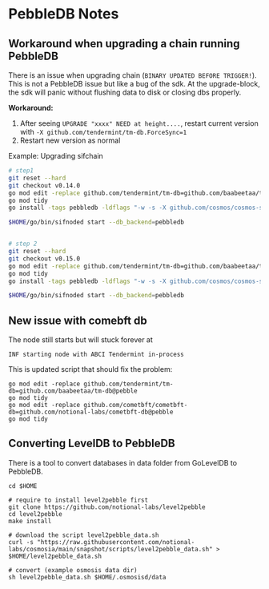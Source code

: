 # PebbleDB Notes

## Workaround when upgrading a chain running PebbleDB
There is an issue when upgrading chain (`BINARY UPDATED BEFORE TRIGGER!`).
This is not a PebbleDB issue but like a bug of the sdk. At the upgrade-block, the sdk will panic without flushing data to disk 
or closing dbs properly.

**Workaround:**

1. After seeing `UPGRADE "xxxx" NEED at height....`, restart current version with `-X github.com/tendermint/tm-db.ForceSync=1`
2. Restart new version as normal

Example: Upgrading sifchain

```bash
# step1
git reset --hard
git checkout v0.14.0
go mod edit -replace github.com/tendermint/tm-db=github.com/baabeetaa/tm-db@pebble
go mod tidy
go install -tags pebbledb -ldflags "-w -s -X github.com/cosmos/cosmos-sdk/types.DBBackend=pebbledb -X github.com/tendermint/tm-db.ForceSync=1" ./...

$HOME/go/bin/sifnoded start --db_backend=pebbledb


# step 2
git reset --hard
git checkout v0.15.0
go mod edit -replace github.com/tendermint/tm-db=github.com/baabeetaa/tm-db@pebble
go mod tidy
go install -tags pebbledb -ldflags "-w -s -X github.com/cosmos/cosmos-sdk/types.DBBackend=pebbledb" ./...

$HOME/go/bin/sifnoded start --db_backend=pebbledb
```

## New issue with comebft db

The node still starts but will stuck forever at 

```
INF starting node with ABCI Tendermint in-process

```

This is updated script that should fix the problem:

```
go mod edit -replace github.com/tendermint/tm-db=github.com/baabeetaa/tm-db@pebble
go mod tidy
go mod edit -replace github.com/cometbft/cometbft-db=github.com/notional-labs/cometbft-db@pebble
go mod tidy
```

## Converting LevelDB to PebbleDB
There is a tool to convert databases in data folder from GoLevelDB to PebbleDB.

```console
cd $HOME

# require to install level2pebble first
git clone https://github.com/notional-labs/level2pebble
cd level2pebble
make install

# download the script level2pebble_data.sh
curl -s "https://raw.githubusercontent.com/notional-labs/cosmosia/main/snapshot/scripts/level2pebble_data.sh" > $HOME/level2pebble_data.sh

# convert (example osmosis data dir) 
sh level2pebble_data.sh $HOME/.osmosisd/data
```
